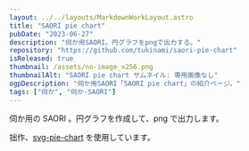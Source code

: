 ```yaml
---
layout: ../../layouts/MarkdownWorkLayout.astro
title: "SAORI pie chart"
pubDate: "2023-06-27"
description: "伺か用SAORI。円グラフをpngで出力する。"
repository: "https://github.com/tukinami/saori-pie-chart"
isReleased: true
thumbnail: /assets/no-image_x256.png
thumbnailAlt: "SAORI pie chart サムネイル: 専用画像なし"
ogpDescription: "伺か用SAORI「SAORI pie chart」の紹介ページ。"
tags: ["伺か", "伺か-SAORI"]
---
```


伺か用の SAORI 。円グラフを作成して、png で出力します。

拙作、[svg-pie-chart](/works-posts/post-007_svg-pie-chart/) を使用しています。

